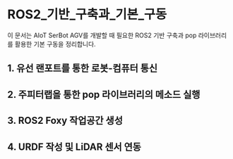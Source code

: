 # ROS2_기반_구축과_기본_구동
이 문서는 AIoT SerBot AGV를 개발할 때 필요한 ROS2 기반 구축과 pop 라이브러리를 활용한 기본 구동을 정리합니다.

## 1. 유선 랜포트를 통한 로봇-컴퓨터 통신
## 2. 주피터랩을 통한 pop 라이브러리의 메소드 실행
## 3. ROS2 Foxy 작업공간 생성
## 4. URDF 작성 및 LiDAR 센서 연동
